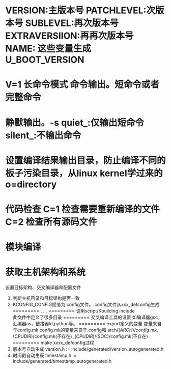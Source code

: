 VERSION:主版本号
PATCHLEVEL:次版本号
SUBLEVEL:再次版本号
EXTRAVERSIION:再再次版本号
NAME:
这些变量生成U_BOOT_VERSION
==========
V=1 长命令模式
命令输出。短命令或者完整命令
==========
静默输出。-s
        quiet_:仅输出短命令
        silent_:不输出命令
=========
设置编译结果输出目录，防止编译不同的板子污染目录，从linux kernel学过来的
o=directory
=========
代码检查
C=1 检查需要重新编译的文件
C=2 检查所有源码文件
=========
模块编译
=========
获取主机架构和系统
=========
设置目标架构、交叉编译器和配置文件
1. 判断主机目录和目标架构是否一致
2. KCONFIG_CONFIG赋值为.config文件。.config文件从xxx_defconfig生成
=========
.
.
.
=========
调用script/Kbuilding.include  
此文件中定义了很多目录
=========
交叉编译工具的设置
如编译器gcc，汇编器as，链接器ld,python等。
=========
export定义的变量
变量来自于config.mk
config.mk的变量来自于.config和
arch/$(ARCH)/config.mk
,$(CPUDIR)/config.mk(不存在)
,$(CPUDIR)/$(SOC)/config.mk(不存在)
=========
make xxxx_defconfig过程
1. 版本号自动生成 version.h := include/generated/version_autogenerated.h
2. 时间戳自动生辰 timestamp.h := include/generated/timestamp_autogenerated.h


